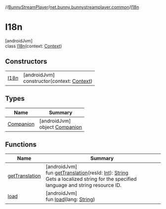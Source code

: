 //[BunnyStreamPlayer](../../../index.md)/[net.bunny.bunnystreamplayer.common](../index.md)/[I18n](index.md)

# I18n

[androidJvm]\
class [I18n](index.md)(context: [Context](https://developer.android.com/reference/kotlin/android/content/Context.html))

## Constructors

| | |
|---|---|
| [I18n](-i18n.md) | [androidJvm]<br>constructor(context: [Context](https://developer.android.com/reference/kotlin/android/content/Context.html)) |

## Types

| Name | Summary |
|---|---|
| [Companion](-companion/index.md) | [androidJvm]<br>object [Companion](-companion/index.md) |

## Functions

| Name | Summary |
|---|---|
| [getTranslation](get-translation.md) | [androidJvm]<br>fun [getTranslation](get-translation.md)(resId: [Int](https://kotlinlang.org/api/core/kotlin-stdlib/kotlin/-int/index.html)): [String](https://kotlinlang.org/api/core/kotlin-stdlib/kotlin/-string/index.html)<br>Gets a localized string for the specified language and string resource ID. |
| [load](load.md) | [androidJvm]<br>fun [load](load.md)(lang: [String](https://kotlinlang.org/api/core/kotlin-stdlib/kotlin/-string/index.html)) |